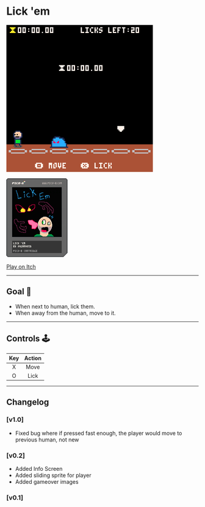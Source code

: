 # Lick 'em

![gameplay](https://github.com/sugarvoid/lick-em/blob/master/gameplay.gif)
<br>

![lickem cart](https://github.com/sugarvoid/lick-em/blob/master/carts/lickem_v1.p8.png)

[Play on Itch](https://sugarvoid.itch.io/lickem) <br>

<hr>

## Goal :dart:

-   When next to human, lick them.
-   When away from the human, move to it.

<hr>

## Controls :joystick:

| Key | Action |
| :-: | :----: |
|  X  |  Move  |
|  O  |  Lick  |

<hr>

## Changelog

### [v1.0]

-   Fixed bug where if pressed fast enough, the player would move to previous human, not new

### [v0.2]

-   Added Info Screen
-   Added sliding sprite for player
-   Added gameover images

### [v0.1]
